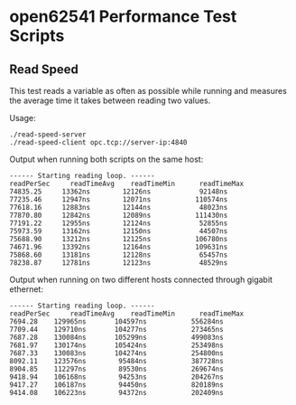 # open62541 Performance Test Scripts


## Read Speed

This test reads a variable as often as possible while running and
measures the average time it takes between reading two values.

Usage:
```
./read-speed-server
./read-speed-client opc.tcp://server-ip:4840
```

Output when running both scripts on the same host:

```text
------ Starting reading loop. ------
readPerSec     readTimeAvg    readTimeMin      readTimeMax
74835.25     13362ns        12126ns            92148ns
77235.46     12947ns        12071ns           110574ns
77618.16     12883ns        12144ns            48023ns
77870.80     12842ns        12089ns           111430ns
77191.22     12955ns        12124ns            52855ns
75973.59     13162ns        12150ns            44507ns
75688.90     13212ns        12125ns           106780ns
74671.96     13392ns        12164ns           109631ns
75868.60     13181ns        12128ns            65457ns
78238.87     12781ns        12123ns            48529ns
```

Output when running on two different hosts connected through gigabit ethernet:

```text
------ Starting reading loop. ------
readPerSec     readTimeAvg    readTimeMin      readTimeMax
7694.28    129965ns       104597ns           556284ns
7709.44    129710ns       104277ns           273465ns
7687.28    130084ns       105299ns           499083ns
7681.97    130174ns       105424ns           253498ns
7687.33    130083ns       104274ns           254800ns
8092.11    123576ns        95484ns           387728ns
8904.85    112297ns        89530ns           269674ns
9418.94    106168ns        94253ns           204267ns
9417.27    106187ns        94450ns           820189ns
9414.08    106223ns        94372ns           202409ns
```
